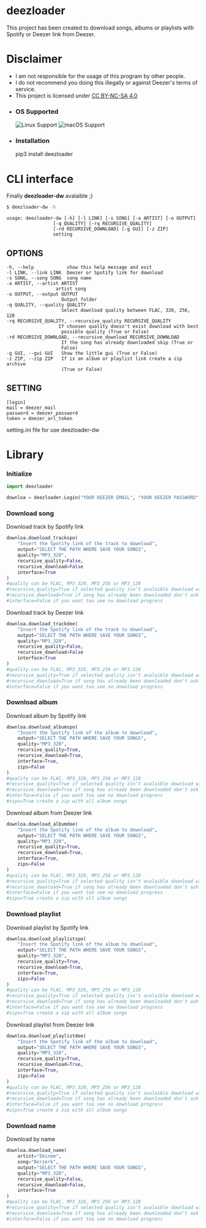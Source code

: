 # deezloader

This project has been created to download songs, albums or playlists with Spotify or Deezer link from Deezer.

# Disclaimer

- I am not responsible for the usage of this program by other people.
- I do not recommend you doing this illegally or against Deezer's terms of service.
- This project is licensed under [CC BY-NC-SA 4.0](https://creativecommons.org/licenses/by-nc-sa/4.0/)

* ### OS Supported ###
	![Linux Support](https://img.shields.io/badge/Linux-Support-brightgreen.svg)
	![macOS Support](https://img.shields.io/badge/macOS-Support-brightgreen.svg)

* ### Installation ###
	pip3 install deezloader

# CLI interface

Finally **deezloader-dw** avalaible ;)
```bash
$ deezloader-dw -h
```
	usage: deezloader-dw [-h] [-l LINK] [-s SONG] [-a ARTIST] [-o OUTPUT]
                     [-q QUALITY] [-rq RECURSIVE_QUALITY]
                     [-rd RECURSIVE_DOWNLOAD] [-g GUI] [-z ZIP]
                     setting

## OPTIONS
	-h, --help            show this help message and exit
	-l LINK, --link LINK  Deezer or Spotify link for download
	-s SONG, --song SONG  song name
	-a ARTIST, --artist ARTIST
  	                  artist song
	-o OUTPUT, --output OUTPUT
    	                Output folder
	-q QUALITY, --quality QUALITY
    	                Select download quality between FLAC, 320, 256, 128
	-rq RECURSIVE_QUALITY, --recursive_quality RECURSIVE_QUALITY
     	               If choosen quality doesn't exist download with best
        	            possible quality (True or False)
	-rd RECURSIVE_DOWNLOAD, --recursive_download RECURSIVE_DOWNLOAD
    	                If the song has already downloaded skip (True or
        	            False)
	-g GUI, --gui GUI   Show the little gui (True or False)
	-z ZIP, --zip ZIP   If is an album or playlist link create a zip archive
    	                (True or False)

## SETTING
	[login]
	mail = deezer_mail
	password = deezer_password
	token = deezer_arl_token

setting.ini file for use deezloader-dw


# Library

### Initialize

```python
import deezloader

downloa = deezloader.Login("YOUR DEEZER EMAIL", "YOUR DEEZER PASSWORD", "YOUR ARL TOKEN DEEZER") #how get arl token https://www.youtube.com/watch?v=pWcG9T3WyYQ the video is not mine
```

### Download song

Download track by Spotify link

```python
downloa.download_trackspo(
	"Insert the Spotify link of the track to download",
	output="SELECT THE PATH WHERE SAVE YOUR SONGS",
	quality="MP3_320",
	recursive_quality=False,
	recursive_download=False
	interface=True
)
#quality can be FLAC, MP3_320, MP3_256 or MP3_128
#recursive_quality=True if selected quality isn't avalaible download with best quality possible
#recursive_download=True if song has already been downloaded don't ask for download it again
#interface=False if you want too see no download progress
```

Download track by Deezer link
```python
downloa.download_trackdee(
	"Insert the Spotify link of the track to download",
	output="SELECT THE PATH WHERE SAVE YOUR SONGS",
	quality="MP3_320",
	recursive_quality=False,
	recursive_download=False
	interface=True
)
#quality can be FLAC, MP3_320, MP3_256 or MP3_128
#recursive_quality=True if selected quality isn't avalaible download with best quality possible
#recursive_download=True if song has already been downloaded don't ask for download it again
#interface=False if you want too see no download progress
```

### Download album
Download album by Spotify link
```python
downloa.download_albumspo(
	"Insert the Spotify link of the album to download",
	output="SELECT THE PATH WHERE SAVE YOUR SONGS",
	quality="MP3_320",
	recursive_quality=True,
	recursive_download=True,
	interface=True,
	zips=False
)
#quality can be FLAC, MP3_320, MP3_256 or MP3_128
#recursive_quality=True if selected quality isn't avalaible download with best quality possible
#recursive_download=True if song has already been downloaded don't ask for download it again
#interface=False if you want too see no download progress
#zips=True create a zip with all album songs
```

Download album from Deezer link
```python
downloa.download_albumdee(
	"Insert the Spotify link of the album to download",
	output="SELECT THE PATH WHERE SAVE YOUR SONGS",
	quality="MP3_320",
	recursive_quality=True,
	recursive_download=True,
	interface=True,
	zips=False
)
#quality can be FLAC, MP3_320, MP3_256 or MP3_128
#recursive_quality=True if selected quality isn't avalaible download with best quality possible
#recursive_download=True if song has already been downloaded don't ask for download it again
#interface=False if you want too see no download progress
#zips=True create a zip with all album songs
```

### Download playlist

Download playlist by Spotify link
```python
downloa.download_playlistspo(
	"Insert the Spotify link of the album to download",
	output="SELECT THE PATH WHERE SAVE YOUR SONGS",
	quality="MP3_320",
	recursive_quality=True,
	recursive_download=True,
	interface=True,
	zips=False
)
#quality can be FLAC, MP3_320, MP3_256 or MP3_128
#recursive_quality=True if selected quality isn't avalaible download with best quality possible
#recursive_download=True if song has already been downloaded don't ask for download it again
#interface=False if you want too see no download progress
#zips=True create a zip with all album songs
```

Download playlist from Deezer link
```python
downloa.download_playlistdee(
	"Insert the Spotify link of the album to download",
	output="SELECT THE PATH WHERE SAVE YOUR SONGS",
	quality="MP3_320",
	recursive_quality=True,
	recursive_download=True,
	interface=True,
	zips=False
)
#quality can be FLAC, MP3_320, MP3_256 or MP3_128
#recursive_quality=True if selected quality isn't avalaible download with best quality possible
#recursive_download=True if song has already been downloaded don't ask for download it again
#interface=False if you want too see no download progress
#zips=True create a zip with all album songs
```

### Download name

Download by name
```python
downloa.download_name(
	artist="Eminem",
	song="Berzerk",
	output="SELECT THE PATH WHERE SAVE YOUR SONGS",
	quality="MP3_320",
	recursive_quality=False,
	recursive_download=False,
	interface=True
)
#quality can be FLAC, MP3_320, MP3_256 or MP3_128
#recursive_quality=True if selected quality isn't avalaible download with best quality possible
#recursive_download=True if song has already been downloaded don't ask for download it again
#interface=False if you want too see no download progress
```
